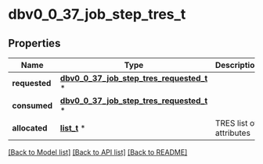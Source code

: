 # dbv0_0_37_job_step_tres_t

## Properties
Name | Type | Description | Notes
------------ | ------------- | ------------- | -------------
**requested** | [**dbv0_0_37_job_step_tres_requested_t**](dbv0_0_37_job_step_tres_requested.md) \* |  | [optional] 
**consumed** | [**dbv0_0_37_job_step_tres_requested_t**](dbv0_0_37_job_step_tres_requested.md) \* |  | [optional] 
**allocated** | [**list_t**](dbv0_0_37_tres_list_inner.md) \* | TRES list of attributes | [optional] 

[[Back to Model list]](../README.md#documentation-for-models) [[Back to API list]](../README.md#documentation-for-api-endpoints) [[Back to README]](../README.md)


